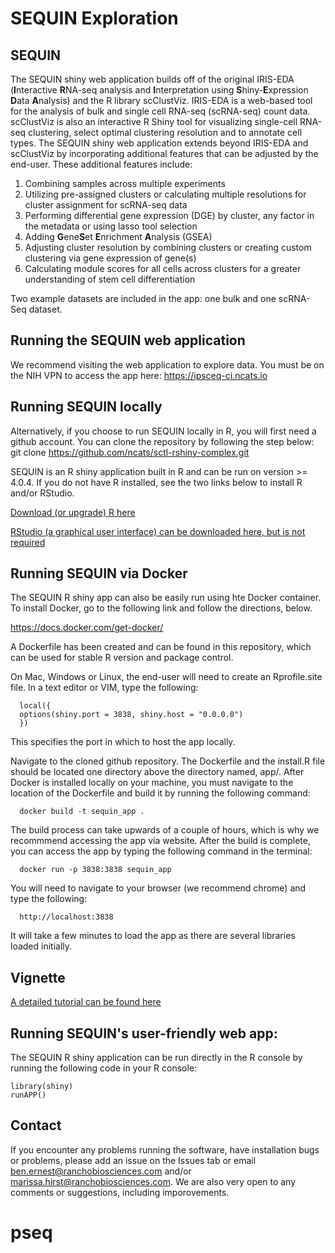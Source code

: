 # SEQUIN Exploration

## SEQUIN
The SEQUIN shiny web application builds off of the original IRIS-EDA (**I**nteractive **R**NA-seq analysis and **I**nterpretation using **S**hiny-**E**xpression **D**ata **A**nalysis) and the R library scClustViz. IRIS-EDA is a web-based tool for the analysis of bulk and single cell RNA-seq (scRNA-seq) count data. scClustViz is also an interactive R Shiny tool for visualizing single-cell RNA-seq clustering, select optimal clustering resolution and to annotate cell types. The SEQUIN shiny web application extends beyond IRIS-EDA and scClustViz by incorporating additional features that can be adjusted by the end-user. These additional features include:
1. Combining samples across multiple experiments
2. Utilizing pre-assigned clusters or calculating multiple resolutions for cluster assignment for scRNA-seq data
3. Performing differential gene expression (DGE) by cluster, any factor in the metadata or using lasso tool selection
4. Adding **G**ene**S**et **E**nrichment **A**nalysis (GSEA)
5. Adjusting cluster resolution by combining clusters or creating custom clustering via gene expression of gene(s)
6. Calculating module scores for all cells across clusters for a greater understanding of stem cell differentiation 

Two example datasets are included in the app: one bulk and one scRNA-Seq dataset.

## Running the SEQUIN web application

We recommend visiting the web application to explore data. You must be on the NIH VPN to access the app here: 
https://ipsceq-ci.ncats.io

## Running SEQUIN locally

Alternatively, if you choose to run SEQUIN locally in R, you will first need a github account. You can clone the repository by following the step below:
git clone https://github.com/ncats/sctl-rshiny-complex.git

SEQUIN is an R shiny application built in R and can be run on version >= 4.0.4. If you do not have R installed, see the two links below to install R and/or RStudio.

[Download (or upgrade) R here](https://cloud.r-project.org/)

[RStudio (a graphical user interface) can be downloaded here, but is not required](https://www.rstudio.com/products/rstudio/download3/)

## Running SEQUIN via Docker

The SEQUIN R shiny app can also be easily run using hte Docker container. To install Docker, go to the following link and follow the directions, below.

https://docs.docker.com/get-docker/

A Dockerfile has been created and can be found in this repository, which can be used for stable R version and package control.

On Mac, Windows or Linux, the end-user will need to create an Rprofile.site file. In a text editor or VIM, type the following:

      local({
      options(shiny.port = 3838, shiny.host = "0.0.0.0")
      })
      
This specifies the port in which to host the app locally.

Navigate to the cloned github repository. The Dockerfile and the install.R file should be located one directory above the directory named, app/. After Docker is installed locally on your machine, you must navigate to the location of the Dockerfile and build it by running the following command:

      docker build -t sequin_app .
      
The build process can take upwards of a couple of hours, which is why we recommmend accessing the app via website. After the build is complete, you can access the app by typing the following command in the terminal:

      docker run -p 3838:3838 sequin_app

You will need to navigate to your browser (we recommend chrome) and type the following:

      http://localhost:3838 

It will take a few minutes to load the app as there are several libraries loaded initially.

## Vignette
[A detailed tutorial can be found here](markdown/ncats-iPSC-tutorial.md)

## Running SEQUIN's user-friendly web app:
The SEQUIN R shiny application can be run directly in the R console by running the following code in your R console:

```{r}
library(shiny)
runAPP()
```
## Contact
If you encounter any problems running the software, have installation bugs or problems, please add an issue on the Issues tab or email ben.ernest@ranchobiosciences.com and/or marissa.hirst@ranchobiosciences.com. We are also very open to any comments or suggestions, including imporovements.
# pseq

